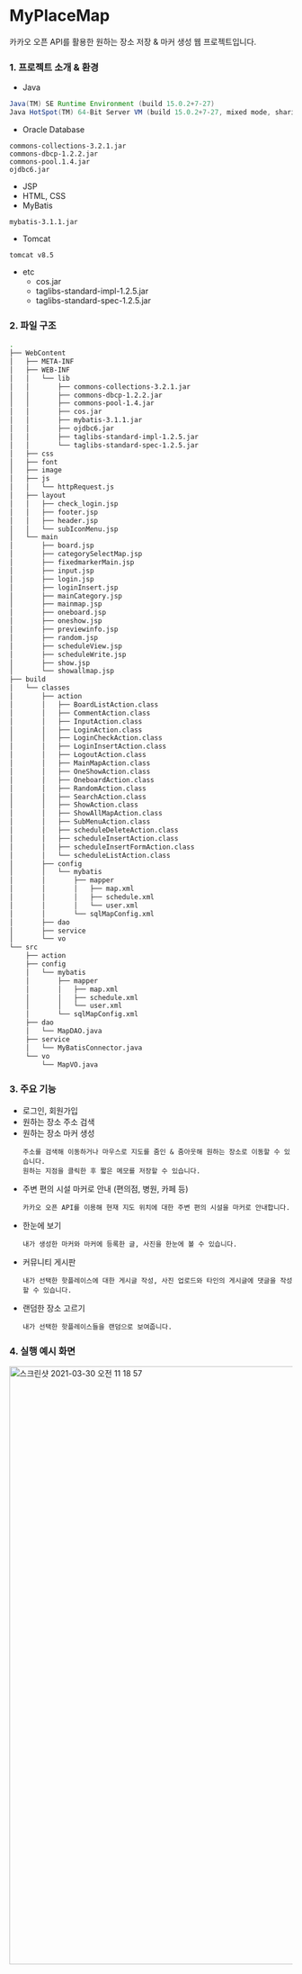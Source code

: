 # MyPlaceMap
카카오 오픈 API를 활용한 원하는 장소 저장 & 마커 생성 웹 프로젝트입니다.

### 1. 프로젝트 소개 & 환경
- Java
```java 15.0.2 2021-01-19
Java(TM) SE Runtime Environment (build 15.0.2+7-27)
Java HotSpot(TM) 64-Bit Server VM (build 15.0.2+7-27, mixed mode, sharing)
```
- Oracle Database
```
commons-collections-3.2.1.jar
commons-dbcp-1.2.2.jar
commons-pool.1.4.jar
ojdbc6.jar
```
- JSP
- HTML, CSS
- MyBatis
```
mybatis-3.1.1.jar
```
- Tomcat
```
tomcat v8.5
```
- etc
  - cos.jar
  - taglibs-standard-impl-1.2.5.jar
  - taglibs-standard-spec-1.2.5.jar

### 2. 파일 구조
```bash
.
├── WebContent
│   ├── META-INF
│   ├── WEB-INF
│   │   └── lib
│   │       ├── commons-collections-3.2.1.jar
│   │       ├── commons-dbcp-1.2.2.jar
│   │       ├── commons-pool-1.4.jar
│   │       ├── cos.jar
│   │       ├── mybatis-3.1.1.jar
│   │       ├── ojdbc6.jar
│   │       ├── taglibs-standard-impl-1.2.5.jar
│   │       └── taglibs-standard-spec-1.2.5.jar
│   ├── css
│   ├── font
│   ├── image
│   ├── js
│   │   └── httpRequest.js
│   ├── layout
│   │   ├── check_login.jsp
│   │   ├── footer.jsp
│   │   ├── header.jsp
│   │   └── subIconMenu.jsp
│   └── main
│       ├── board.jsp
│       ├── categorySelectMap.jsp
│       ├── fixedmarkerMain.jsp
│       ├── input.jsp
│       ├── login.jsp
│       ├── loginInsert.jsp
│       ├── mainCategory.jsp
│       ├── mainmap.jsp
│       ├── oneboard.jsp
│       ├── oneshow.jsp
│       ├── previewinfo.jsp
│       ├── random.jsp
│       ├── scheduleView.jsp
│       ├── scheduleWrite.jsp
│       ├── show.jsp
│       └── showallmap.jsp
├── build
│   └── classes
│       ├── action
│       │   ├── BoardListAction.class
│       │   ├── CommentAction.class
│       │   ├── InputAction.class
│       │   ├── LoginAction.class
│       │   ├── LoginCheckAction.class
│       │   ├── LoginInsertAction.class
│       │   ├── LogoutAction.class
│       │   ├── MainMapAction.class
│       │   ├── OneShowAction.class
│       │   ├── OneboardAction.class
│       │   ├── RandomAction.class
│       │   ├── SearchAction.class
│       │   ├── ShowAction.class
│       │   ├── ShowAllMapAction.class
│       │   ├── SubMenuAction.class
│       │   ├── scheduleDeleteAction.class
│       │   ├── scheduleInsertAction.class
│       │   ├── scheduleInsertFormAction.class
│       │   └── scheduleListAction.class
│       ├── config
│       │   └── mybatis
│       │       ├── mapper
│       │       │   ├── map.xml
│       │       │   ├── schedule.xml
│       │       │   └── user.xml
│       │       └── sqlMapConfig.xml
│       ├── dao
│       ├── service
│       └── vo          
└── src
    ├── action
    ├── config
    │   └── mybatis
    │       ├── mapper
    │       │   ├── map.xml
    │       │   ├── schedule.xml
    │       │   └── user.xml
    │       └── sqlMapConfig.xml
    ├── dao
    │   └── MapDAO.java
    ├── service
    │   └── MyBatisConnector.java
    └── vo
        └── MapVO.java
 ```
 
 ### 3. 주요 기능 
 - 로그인, 회원가입
 - 원하는 장소 주소 검색
 - 원하는 장소 마커 생성
   ```
   주소를 검색해 이동하거나 마우스로 지도를 줌인 & 줌아웃해 원하는 장소로 이동할 수 있습니다.
   원하는 지점을 클릭한 후 짧은 메모를 저장할 수 있습니다.
   ```
 - 주변 편의 시설 마커로 안내 (편의점, 병원, 카페 등) 
   ```
   카카오 오픈 API를 이용해 현재 지도 위치에 대한 주변 편의 시설을 마커로 안내합니다.
   ```
 - 한눈에 보기
   ```
   내가 생성한 마커와 마커에 등록한 글, 사진을 한눈에 볼 수 있습니다.
   ```
 - 커뮤니티 게시판
   ```
   내가 선택한 핫플레이스에 대한 게시글 작성, 사진 업로드와 타인의 게시글에 댓글을 작성할 수 있습니다.
   ```
 - 랜덤한 장소 고르기
   ```
   내가 선택한 핫플레이스들을 랜덤으로 보여줍니다. 
   ```
  
 ### 4. 실행 예시 화면
<img width="1063" alt="스크린샷 2021-03-30 오전 11 18 57" src="https://user-images.githubusercontent.com/39934875/112923553-76667b80-9149-11eb-9b70-11d07633ead8.png">
